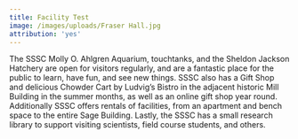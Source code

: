 ```yaml
---
title: Facility Test
image: /images/uploads/Fraser Hall.jpg
attribution: 'yes'
---
```

The SSSC Molly O. Ahlgren Aquarium, touchtanks, and the Sheldon Jackson Hatchery are open for visitors regularly, and are a fantastic place for the public to learn, have fun, and see new things. SSSC also has a Gift Shop and delicious Chowder Cart by Ludvig’s Bistro in the adjacent historic Mill Building in the summer months, as well as an online gift shop year round. Additionally SSSC offers rentals of facilities, from an apartment and bench space to the entire Sage Building. Lastly, the SSSC has a small research library to support visiting scientists, field course students, and others.
